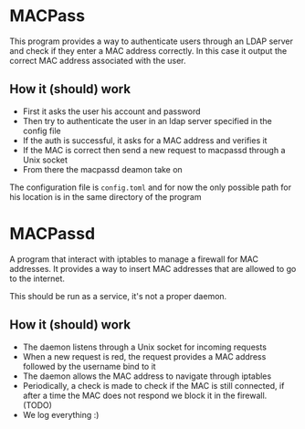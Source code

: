 # MACPass

This program provides a way to authenticate users through an LDAP server and
check if they enter a MAC address correctly. In this case it output the 
correct MAC address associated with the user.

## How it (should) work

- First it asks the user his account and password
- Then try to authenticate the user in an ldap server specified in the config file
- If the auth is successful, it asks for a MAC address and verifies it
- If the MAC is correct then send a new request to macpassd through a Unix socket
- From there the macpassd deamon take on

The configuration file is `config.toml` and for now the only possible path for 
his location is in the same directory of the program

# MACPassd

A program that interact with iptables to manage a firewall for MAC addresses.
It provides a way to insert MAC addresses that are allowed to go to the internet.

This should be run as a service, it's not a proper daemon.

## How it (should) work

- The daemon listens through a Unix socket for incoming requests
- When a new request is red, the request provides a MAC address followed by the 
username bind to it
- The daemon allows the MAC address to navigate through iptables
- Periodically, a check is made to check if the MAC is still connected, if after 
a time the MAC does not respond we block it in the firewall. (TODO)
- We log everything :)
